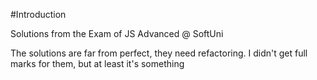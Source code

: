 #Introduction

Solutions from the Exam of JS Advanced @ SoftUni

The solutions are far from perfect, they need refactoring. I didn't get full marks for them, but at least it's something
